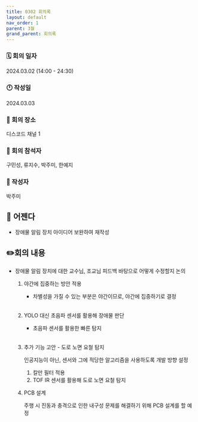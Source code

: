 ```yaml
---
title: 0302 회의록
layout: default
nav_order: 1
parent: 3월
grand_parent: 회의록
---
```


### 🗓️ 회의 일자

2024.03.02
(14:00 - 24:30)

### 🕛 작성일

2024.03.03

### 🚩 회의 장소

디스코드 채널 1

### 🤝 회의 참석자

구민성, 류지수, 박주미, 한예지

### 🙎 작성자

박주미

## 📣 어젠다

- 장애물 알림 장치 아이디어 보완하여 재작성

## ✏️회의 내용

- 장애물 알림 장치에 대한 교수님, 조교님 피드백 바탕으로 어떻게 수정할지 논의

  1. 야간에 집중하는 방안 적용
     - 차별성을 가질 수 있는 부분은 야간이므로, 야간에 집중하기로 결정
       <br/><br/>
  2. YOLO 대신 초음파 센서를 활용해 장애물 판단
     - 초음파 센서를 활용한 빠른 탐지 <br/><br/>
  3. 추가 기능 고안 - 도로 노면 요철 탐지

     인공지능이 아닌, 센서와 그에 적당한 알고리즘을 사용하도록 개발 방향 설정

     1. 칼만 필터 적용
     2. TOF IR 센서를 활용해 도로 노면 요철 탐지

  4. PCB 설계

     주행 시 진동과 충격으로 인한 내구성 문제를 해결하기 위해 PCB 설계를 할 예정
